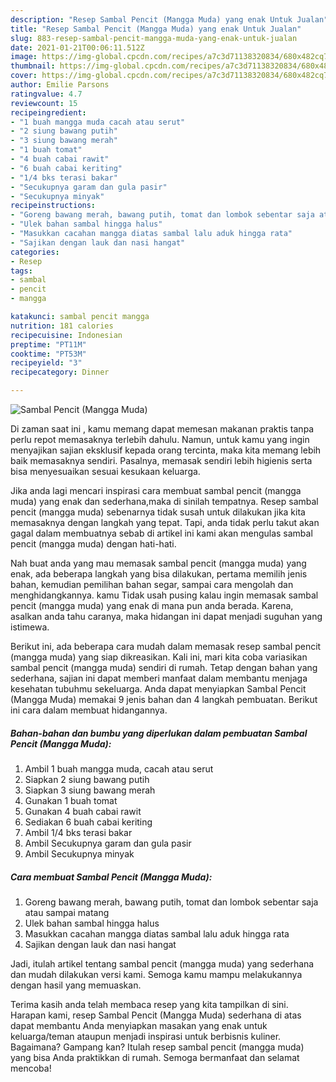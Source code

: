```yaml
---
description: "Resep Sambal Pencit (Mangga Muda) yang enak Untuk Jualan"
title: "Resep Sambal Pencit (Mangga Muda) yang enak Untuk Jualan"
slug: 883-resep-sambal-pencit-mangga-muda-yang-enak-untuk-jualan
date: 2021-01-21T00:06:11.512Z
image: https://img-global.cpcdn.com/recipes/a7c3d71138320834/680x482cq70/sambal-pencit-mangga-muda-foto-resep-utama.jpg
thumbnail: https://img-global.cpcdn.com/recipes/a7c3d71138320834/680x482cq70/sambal-pencit-mangga-muda-foto-resep-utama.jpg
cover: https://img-global.cpcdn.com/recipes/a7c3d71138320834/680x482cq70/sambal-pencit-mangga-muda-foto-resep-utama.jpg
author: Emilie Parsons
ratingvalue: 4.7
reviewcount: 15
recipeingredient:
- "1 buah mangga muda cacah atau serut"
- "2 siung bawang putih"
- "3 siung bawang merah"
- "1 buah tomat"
- "4 buah cabai rawit"
- "6 buah cabai keriting"
- "1/4 bks terasi bakar"
- "Secukupnya garam dan gula pasir"
- "Secukupnya minyak"
recipeinstructions:
- "Goreng bawang merah, bawang putih, tomat dan lombok sebentar saja atau sampai matang"
- "Ulek bahan sambal hingga halus"
- "Masukkan cacahan mangga diatas sambal lalu aduk hingga rata"
- "Sajikan dengan lauk dan nasi hangat"
categories:
- Resep
tags:
- sambal
- pencit
- mangga

katakunci: sambal pencit mangga 
nutrition: 181 calories
recipecuisine: Indonesian
preptime: "PT11M"
cooktime: "PT53M"
recipeyield: "3"
recipecategory: Dinner

---
```



![Sambal Pencit (Mangga Muda)](https://img-global.cpcdn.com/recipes/a7c3d71138320834/680x482cq70/sambal-pencit-mangga-muda-foto-resep-utama.jpg)

Di zaman  saat ini , kamu memang dapat memesan makanan praktis tanpa perlu repot memasaknya terlebih dahulu. Namun, untuk kamu yang ingin menyajikan sajian eksklusif kepada orang tercinta, maka kita memang lebih baik memasaknya sendiri. Pasalnya, memasak sendiri lebih higienis serta bisa menyesuaikan sesuai kesukaan keluarga.

Jika anda lagi mencari inspirasi cara membuat sambal pencit (mangga muda) yang enak dan sederhana,maka di sinilah tempatnya. Resep sambal pencit (mangga muda)  sebenarnya tidak susah untuk dilakukan jika kita memasaknya dengan langkah yang tepat. Tapi, anda tidak perlu takut akan gagal dalam membuatnya 
sebab di artikel ini kami akan mengulas sambal pencit (mangga muda) dengan hati-hati.  



Nah buat anda yang mau memasak sambal pencit (mangga muda) yang enak, ada beberapa langkah yang bisa dilakukan, pertama memilih jenis bahan, kemudian pemilihan bahan segar, sampai cara mengolah dan menghidangkannya. kamu Tidak usah pusing kalau ingin memasak sambal pencit (mangga muda) yang enak di mana pun anda berada. Karena, asalkan anda  tahu caranya, maka hidangan ini dapat menjadi suguhan yang istimewa.

Berikut ini, ada beberapa cara mudah dalam memasak resep sambal pencit (mangga muda) yang siap dikreasikan. Kali ini, mari kita coba variasikan sambal pencit (mangga muda) sendiri di rumah. Tetap dengan bahan yang sederhana, sajian ini dapat memberi manfaat dalam membantu menjaga kesehatan tubuhmu sekeluarga. Anda dapat menyiapkan Sambal Pencit (Mangga Muda) memakai 9 jenis bahan dan 4 langkah pembuatan. Berikut ini cara dalam membuat hidangannya.

<!--inarticleads1-->

##### Bahan-bahan dan bumbu yang diperlukan dalam pembuatan Sambal Pencit (Mangga Muda):

1. Ambil 1 buah mangga muda, cacah atau serut
1. Siapkan 2 siung bawang putih
1. Siapkan 3 siung bawang merah
1. Gunakan 1 buah tomat
1. Gunakan 4 buah cabai rawit
1. Sediakan 6 buah cabai keriting
1. Ambil 1/4 bks terasi bakar
1. Ambil Secukupnya garam dan gula pasir
1. Ambil Secukupnya minyak




<!--inarticleads2-->

##### Cara membuat Sambal Pencit (Mangga Muda):

1. Goreng bawang merah, bawang putih, tomat dan lombok sebentar saja atau sampai matang
1. Ulek bahan sambal hingga halus
1. Masukkan cacahan mangga diatas sambal lalu aduk hingga rata
1. Sajikan dengan lauk dan nasi hangat




Jadi, itulah artikel tentang  sambal pencit (mangga muda)  yang sederhana dan mudah dilakukan versi kami. Semoga kamu mampu melakukannya dengan hasil yang memuaskan. 

Terima kasih anda telah membaca resep yang kita tampilkan di sini. Harapan kami, resep  Sambal Pencit (Mangga Muda) sederhana di atas dapat membantu Anda menyiapkan masakan yang enak untuk keluarga/teman ataupun menjadi inspirasi untuk berbisnis kuliner. Bagaimana? Gampang kan? Itulah resep sambal pencit (mangga muda) yang bisa Anda praktikkan di rumah. Semoga bermanfaat dan selamat mencoba!

